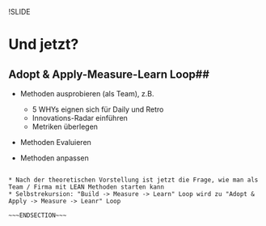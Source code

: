 !SLIDE

# Und jetzt? #

## Adopt & Apply-Measure-Learn Loop##

* Methoden ausprobieren (als Team), z.B.
  * 5 WHYs eignen sich für Daily und Retro
  * Innovations-Radar einführen
  * Metriken überlegen

* Methoden Evaluieren

* Methoden anpassen

~~~SECTION:notes~~~

* Nach der theoretischen Vorstellung ist jetzt die Frage, wie man als Team / Firma mit LEAN Methoden starten kann
* Selbstrekursion: "Build -> Measure -> Learn" Loop wird zu "Adopt & Apply -> Measure -> Leanr" Loop

~~~ENDSECTION~~~